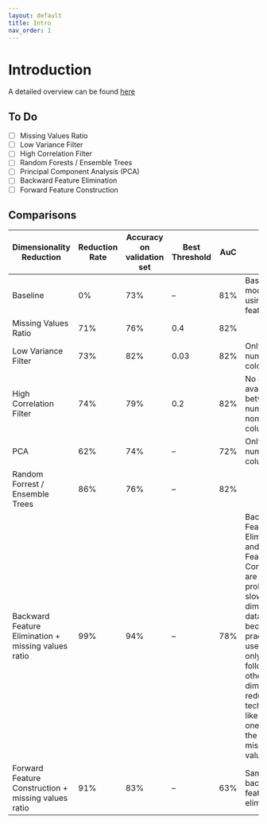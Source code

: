 ```yaml
---
layout: default
title: Intro
nav_order: 1
---
```


# Introduction

A detailed overview can be found [here](https://www.kdnuggets.com/2015/05/7-methods-data-dimensionality-reduction.html)

## To Do
- [ ] Missing Values Ratio
- [ ] Low Variance Filter
- [ ] High Correlation Filter
- [ ] Random Forests / Ensemble Trees
- [ ] Principal Component Analysis (PCA)
- [ ] Backward Feature Elimination
- [ ] Forward Feature Construction

## Comparisons

| Dimensionality Reduction                            | Reduction Rate | Accuracy on validation set | Best Threshold | AuC | Notes                                                                                                                                                                                                                                                                       |
|-----------------------------------------------------|----------------|----------------------------|----------------|-----|-----------------------------------------------------------------------------------------------------------------------------------------------------------------------------------------------------------------------------------------------------------------------------|
| Baseline                                            | 0%             | 73%                        | –              | 81% | Baseline models are using all input features                                                                                                                                                                                                                                |
| Missing Values Ratio                                | 71%            | 76%                        | 0.4            | 82% |                                                                                                                                                                                                                                                                             |
| Low Variance Filter                                 | 73%            | 82%                        | 0.03           | 82% | Only for numerical coloumns                                                                                                                                                                                                                                                 |
| High Correlation Filter                             | 74%            | 79%                        | 0.2            | 82% | No correlation available between numerical and nominal columns                                                                                                                                                                                                              |
| PCA                                                 | 62%            | 74%                        | –              | 72% | Only for numerical columns                                                                                                                                                                                                                                                  |
| Random Forrest / Ensemble Trees                     | 86%            | 76%                        | –              | 82% |                                                                                                                                                                                                                                                                             |
| Backward Feature Elimination + missing values ratio | 99%            | 94%                        | –              | 78% | Backward Feature Elimination and Forward Feature Construction are prohibitively slow  on high dimensional data sets. It becomes practical to use them, only if following other dimensionality reduction techniques, like here the one based on the number of missing values |
| Forward Feature Construction + missing values ratio | 91%            | 83%                        | –              | 63% | Same as backward feature elimination                                                                                                                                                                                                                                        |